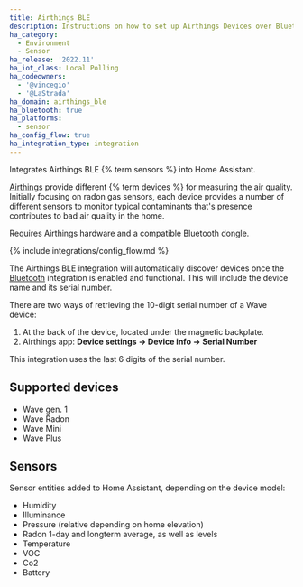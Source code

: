 ```yaml
---
title: Airthings BLE
description: Instructions on how to set up Airthings Devices over Bluetooth LE.
ha_category:
  - Environment
  - Sensor
ha_release: '2022.11'
ha_iot_class: Local Polling
ha_codeowners:
  - '@vincegio'
  - '@LaStrada'
ha_domain: airthings_ble
ha_bluetooth: true
ha_platforms:
  - sensor
ha_config_flow: true
ha_integration_type: integration
---
```


Integrates Airthings BLE {% term sensors %} into Home Assistant.

[Airthings](https://www.airthings.com/) provide different {% term devices %} for measuring the air quality. Initially focusing on radon gas sensors, each device provides a number of different sensors to monitor typical contaminants that's presence contributes to bad air quality in the home.

Requires Airthings hardware and a compatible Bluetooth dongle.

{% include integrations/config_flow.md %}

The Airthings BLE integration will automatically discover devices once the [Bluetooth](/integrations/bluetooth) integration is enabled and functional. This will include the device name and its serial number.

There are two ways of retrieving the 10-digit serial number of a Wave device:
1. At the back of the device, located under the magnetic backplate.
2. Airthings app: **Device settings -> Device info -> Serial Number**

This integration uses the last 6 digits of the serial number.

## Supported devices

- Wave gen. 1
- Wave Radon
- Wave Mini
- Wave Plus

## Sensors

Sensor entities added to Home Assistant, depending on the device model:
- Humidity
- Illuminance
- Pressure (relative depending on home elevation)
- Radon 1-day and longterm average, as well as levels
- Temperature
- VOC
- Co2
- Battery
